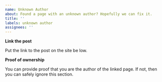 ```yaml
---
name: Unknown Author
about: Found a page with an unknown author? Hopefully we can fix it.
title: ''
labels: unknown author
assignees: ''
---
```

**Link the post**

Put the link to the post on the site be low.

**Proof of ownership**

You can provide proof that you are the author of the linked page. If not, then you can safely ignore this section.
